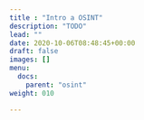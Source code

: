 ```yaml
---
title : "Intro a OSINT"
description: "TODO"
lead: ""
date: 2020-10-06T08:48:45+00:00
draft: false
images: []
menu:
  docs:
    parent: "osint"
weight: 010

---
```

